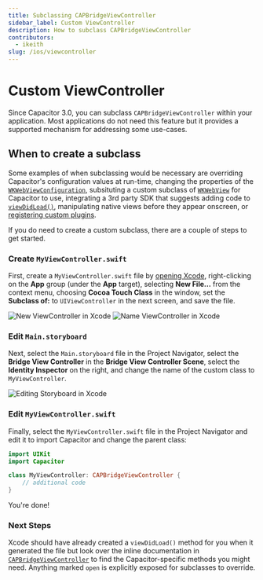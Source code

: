 ```yaml
---
title: Subclassing CAPBridgeViewController
sidebar_label: Custom ViewController
description: How to subclass CAPBridgeViewController
contributors:
  - ikeith
slug: /ios/viewcontroller
---
```


# Custom ViewController

Since Capacitor 3.0, you can subclass `CAPBridgeViewController` within your application. Most applications do not need this feature but it provides a supported mechanism for addressing some use-cases.

## When to create a subclass

Some examples of when subclassing would be necessary are overriding Capacitor's configuration values at run-time, changing the properties of the [`WKWebViewConfiguration`](https://developer.apple.com/documentation/webkit/wkwebviewconfiguration), subsituting a custom subclass of [`WKWebView`](https://developer.apple.com/documentation/webkit/wkwebview) for Capacitor to use, integrating a 3rd party SDK that suggests adding code to [`viewDidLoad()`](https://developer.apple.com/documentation/uikit/uiviewcontroller/1621495-viewdidload), manipulating native views before they appear onscreen, or [registering custom plugins](../ios/custom-code.md).

If you do need to create a custom subclass, there are a couple of steps to get started.

### Create `MyViewController.swift`

First, create a `MyViewController.swift` file by [opening Xcode](/main/ios/index.md#opening-the-ios-project), right-clicking on the **App** group (under the **App** target), selecting **New File...** from the context menu, choosing **Cocoa Touch Class** in the window, set the **Subclass of:** to `UIViewController` in the next screen, and save the file.

![New ViewController in Xcode](/img/v6/docs/ios/xcode-create-viewcontroller.png)
![Name ViewController in Xcode](/img/v6/docs/ios/xcode-name-viewcontroller.png)

### Edit `Main.storyboard`

Next, select the `Main.storyboard` file in the Project Navigator, select the **Bridge View Controller** in the **Bridge View Controller Scene**, select the **Identity Inspector** on the right, and change the name of the custom class to `MyViewController`.

![Editing Storyboard in Xcode](/img/v6/docs/ios/xcode-edit-storyboard.png)

### Edit `MyViewController.swift`

Finally, select the `MyViewController.swift` file in the Project Navigator and edit it to import Capacitor and change the parent class:

```swift
import UIKit
import Capacitor

class MyViewController: CAPBridgeViewController {
    // additional code
}
```

You're done!

### Next Steps

Xcode should have already created a `viewDidLoad()` method for you when it generated the file but look over the inline documentation in [`CAPBridgeViewController`](https://github.com/ionic-team/capacitor/blob/main/ios/Capacitor/Capacitor/CAPBridgeViewController.swift) to find the Capacitor-specific methods you might need. Anything marked `open` is explicitly exposed for subclasses to override.
